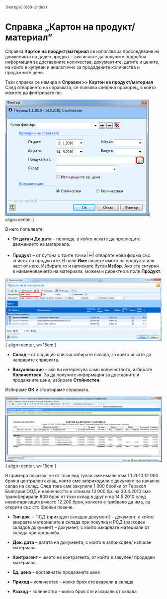 ```{only} html
[Нагоре](000-index)
```

# Справка „Картон на продукт/материал”

Справка **Картон на продукт/материал** се използва за проследяване на
движенията на даден продукт – ако искате да получите подробна
информация за доставените количества, документите, датите и
цените, на които е купуван и аналогично за продадените количества и
продажните цени.

Тази справка се намира в **Справки \>\> Картон на продукт/материал**.
След отварянето на справката, се появява следния прозорец, в който
можете да филтрирате по:

![](904-image101.png){ align=center }

В него попълвате:

 - **От дата и До дата** – периода, в който искате да проследите движението на материала.

 - **Продукт** – от бутона с трите точки ![](905-image102.png) отваряте нова форма със списък на продуктите. В поле **Име** пишете името на продукта или част от него. Избирате го и натискате бутон **Избор**. Ако сте сигурни в наименованието на материала, можем и директно в поле **Продукт**.

![](906-image103.png){ align=center, w=15cm }

 - **Склад** – от падащия списък избирате склада, за който искате да направите справката.

 - **Визуализация** – ако ви интересува само количеството, избирате **Количествен**. За да получите информация за доставните и продажните цени, избирате **Стойностен**.

Избираме **ОК** и стартираме справката.

![](907-image104.png){ align=center, w=15cm }

В примера показва, че от този вид тухли сме имали към 1.1.2010 12 000
броя в централен склад, които сме заприходили с документ за начално
салдо на склад. След това сме закупили 1 000 бройки от Теракол
България ООД и наличността е станала 13 000 бр. на 30.4.2010 сме
трансферирали 800 броя от този склад в друг и на 14.5.2010 след
инвентаризация вместо 12 200 броя, колкото е трябвало да има,
са открити със сто бройки повече.

 - **Тип док**. – ПСД (приходен складов документ) - документ, с който вкарвате материалите в склада при покупка и РСД (разходен складов документ) – документ, с който изкарвате материали от склада при продажба.

 - **Док. дата** – датата на документа, с който е заприходен/ изписан материала.

 - **Контрагент** – името на контрагента, от който е закупен/ продаден материала.

 - **Ед. цена** – доставната/ продажната цена

 - **Приход –** количество – колко броя сте вкарали в склада

 - **Разход –** количество – колко броя сте изкарали от склада